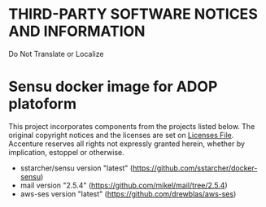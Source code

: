 # THIRD-PARTY SOFTWARE NOTICES AND INFORMATION
Do Not Translate or Localize

# Sensu docker image for ADOP platoform
This project incorporates components from the projects listed below. The original copyright notices and the licenses are set on [Licenses File](LICENCES.md). Accenture reserves all rights not expressly granted herein, whether by implication, estoppel or otherwise.

- sstarcher/sensu version "latest" (https://github.com/sstarcher/docker-sensu)
- mail version "2.5.4" (https://github.com/mikel/mail/tree/2.5.4)
- aws-ses version "latest" (https://github.com/drewblas/aws-ses)

